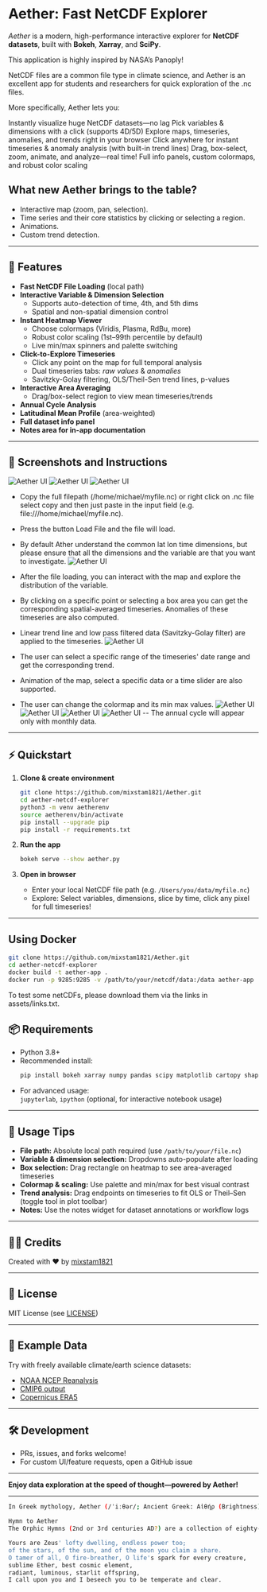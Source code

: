 # Aether: Fast NetCDF Explorer

_Aether_ is a modern, high-performance interactive explorer for **NetCDF datasets**, built with **Bokeh**, **Xarray**, and **SciPy**.  

This application is highly inspired by NASA’s Panoply!

NetCDF files are a common file type in climate science, and Aether is an excellent app for students and researchers for quick exploration of the .nc files.

More specifically, Aether lets you:

Instantly visualize huge NetCDF datasets—no lag
Pick variables & dimensions with a click (supports 4D/5D)
Explore maps, timeseries, anomalies, and trends right in your browser
Click anywhere for instant timeseries & anomaly analysis (with built-in trend lines)
Drag, box-select, zoom, animate, and analyze—real time!
Full info panels, custom colormaps, and robust color scaling

## What new Aether brings to the table?

- Interactive map (zoom, pan, selection).
- Time series and their core statistics by clicking or selecting a region.
- Animations.
- Custom trend detection.

---

## 🚀 Features

- **Fast NetCDF File Loading** (local path)
- **Interactive Variable & Dimension Selection**
  - Supports auto-detection of time, 4th, and 5th dims
  - Spatial and non-spatial dimension control
- **Instant Heatmap Viewer**
  - Choose colormaps (Viridis, Plasma, RdBu, more)
  - Robust color scaling (1st–99th percentile by default)
  - Live min/max spinners and palette switching
- **Click-to-Explore Timeseries**
  - Click any point on the map for full temporal analysis
  - Dual timeseries tabs: _raw values_ & _anomalies_
  - Savitzky-Golay filtering, OLS/Theil-Sen trend lines, p-values
- **Interactive Area Averaging**
  - Drag/box-select region to view mean timeseries/trends
- **Annual Cycle Analysis**
- **Latitudinal Mean Profile** (area-weighted)
- **Full dataset info panel**
- **Notes area for in-app documentation**

---

## 🎥 Screenshots and Instructions
<!-- Insert images or GIFs of the UI here if possible -->
![Aether UI](assets/ae1.png)
![Aether UI](assets/ae2.png)
![Aether UI](assets/ae3.png)

- Copy the full filepath (/home/michael/myfile.nc) or right click on .nc file select copy and then just paste in the input field (e.g. file:///home/michael/myfile.nc).
- Press the button Load File and the file will load.
- By default Ather understand the common lat lon time dimensions, but please ensure that all the dimensions and the variable are that you want to investigate.
![Aether UI](assets/ae1.gif)

- After the file loading, you can interact with the map and explore the distribution of the variable.
- By clicking on a specific point or selecting a box area you can get the corresponding spatial-averaged timeseries. Anomalies of these timeseries are also computed.
- Linear trend line and low pass filtered data (Savitzky-Golay filter) are applied to the timeseries.
![Aether UI](assets/ae2.gif)

- The user can select a specific range of the timeseries' date range and get the corresponding trend.
- Animation of the map, select a specific data or a time slider are also supported.
- The user can change the colormap and its min max values.
![Aether UI](assets/ae3.gif)
![Aether UI](assets/ae4.gif)
![Aether UI](assets/ae5.gif)
![Aether UI](assets/ae6.gif)
-- The annual cycle will appear only with monthly data.

---

## ⚡ Quickstart

1. **Clone & create environment**
    ```bash
    git clone https://github.com/mixstam1821/Aether.git
    cd aether-netcdf-explorer
    python3 -m venv aetherenv
    source aetherenv/bin/activate
    pip install --upgrade pip
    pip install -r requirements.txt
    ```

2. **Run the app**
    ```bash
    bokeh serve --show aether.py
    ```

3. **Open in browser**
    - Enter your local NetCDF file path (e.g. `/Users/you/data/myfile.nc`)
    - Explore: Select variables, dimensions, slice by time, click any pixel for full timeseries!

---

## Using Docker

```bash
git clone https://github.com/mixstam1821/Aether.git
cd aether-netcdf-explorer
docker build -t aether-app .
docker run -p 9285:9285 -v /path/to/your/netcdf/data:/data aether-app
```

To test some netCDFs, please download them via the links in assets/links.txt.

## 📦 Requirements

- Python 3.8+
- Recommended install:
    ```bash
    pip install bokeh xarray numpy pandas scipy matplotlib cartopy shapely cftime
    ```
- For advanced usage:  
  `jupyterlab`, `ipython` (optional, for interactive notebook usage)

---

## 🧭 Usage Tips

- **File path:** Absolute local path required (use `/path/to/your/file.nc`)
- **Variable & dimension selection:** Dropdowns auto-populate after loading
- **Box selection:** Drag rectangle on heatmap to see area-averaged timeseries
- **Colormap & scaling:** Use palette and min/max for best visual contrast
- **Trend analysis:** Drag endpoints on timeseries to fit OLS or Theil–Sen (toggle tool in plot toolbar)
- **Notes:** Use the notes widget for dataset annotations or workflow logs

---

## 👨‍💻 Credits

Created with ❤️ by [mixstam1821](https://github.com/mixstam1821)

---

## 🔗 License

MIT License (see [LICENSE](./LICENSE))

---

## 🌊 Example Data

Try with freely available climate/earth science datasets:

- [NOAA NCEP Reanalysis](https://psl.noaa.gov/data/gridded/data.ncep.reanalysis.html)
- [CMIP6 output](https://esgf-node.llnl.gov/projects/cmip6/)
- [Copernicus ERA5](https://cds.climate.copernicus.eu/cdsapp#!/dataset/reanalysis-era5-single-levels-monthly-means)

---

## 🛠️ Development

- PRs, issues, and forks welcome!
- For custom UI/feature requests, open a GitHub issue

---

**Enjoy data exploration at the speed of thought—powered by Aether!**

---
```bash
In Greek mythology, Aether (/ˈiːθər/; Ancient Greek: Αἰθήρ (Brightness) pronounced [ai̯tʰɛ̌ːr]) is the personification of the bright upper sky. According to Hesiod, he was the son of Erebus (Darkness) and Nyx (Night), and the brother of Hemera (Day).

Hymn to Aether
The Orphic Hymns (2nd or 3rd centuries AD?) are a collection of eighty-seven poems addressed to various deities or abstractions. The fifth Orphic Hymn, which prescribes an offering of saffron, addresses Aether as follows:

Yours are Zeus' lofty dwelling, endless power too;
of the stars, of the sun, and of the moon you claim a share.
O tamer of all, O fire-breather, O life's spark for every creature,
sublime Ether, best cosmic element,
radiant, luminous, starlit offspring,
I call upon you and I beseech you to be temperate and clear.

```
